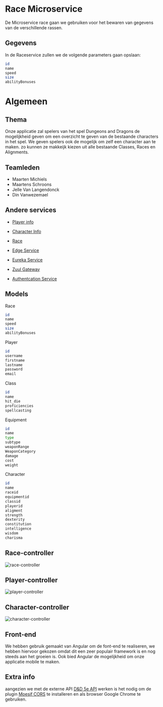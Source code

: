# Race Microservice

De Microservice race gaan we gebruiken voor het bewaren van gegevens van de verschillende rassen.


## Gegevens

In de Raceservice zullen we de volgende parameters gaan opslaan:

```bash
id
name
speed
size
abilityBonuses
```

# Algemeen

## Thema
Onze applicatie zal spelers van het spel Dungeons and Dragons de mogelijkheid geven om een overzicht te geven van de bestaande characters in het spel. We geven spelers ook de mogelijk om zelf een character aan te maken. zo kunnen ze makkeijk kiezen uit alle bestaande Classes, Races en Alignments.


## Teamleden

* Maarten Michiels
* Maartens Schroons
* Jelle Van Langendonck
* Din Vanwezemael


## Andere services

* [Player info](https://github.com/DinVanwezemael/DungeonsAndDragons-PlayerInfo)
* [Character Info](https://github.com/maartenschroons/character-info-service)
* [Race](https://github.com/JelleVLD/DungeonsAndDragons-RaceService)

* [Edge Service](https://github.com/maartenschroons/D-D-edge-service)
* [Eureka Service](https://github.com/DinVanwezemael/DungeonsAndDragons-EurekaServer)
* [Zuul Gateway](https://github.com/JelleVLD/ZuulGateway)
* [Authentcation Service](https://github.com/JelleVLD/AuthenticationService)

## Models
Race
```bash
id
name
speed
size
abilityBonuses
```

Player
```bash
id
username
firstname
lastname
password
email
```

Class
```bash
id
name
hit_die
proficiencies
spellcasting
```

Equipment
```bash
id
name
type
subtype
weaponRange
WeaponCategory
damage
cost
weight
```

Character
```bash
id
name
raceid
equipmentid
classid
playerid
aligment
strength
dexterity
constitution
intelligence
wisdom
charisma
```

## Race-controller
![race-controller](https://dinvanwezemael.space/java/race-controller.png)

## Player-controller
![player-controller](https://dinvanwezemael.space/java/player-controller.png)

## Character-controller
![character-controller](https://dinvanwezemael.space/java/character-controller.png)

## Front-end
We hebben gebruik gemaakt van Angular om de font-end te realiseren, we hebben hiervoor gekozen omdat dit een zeer populair framework is en nog steeds aan het groeien is. Ook bied Angular de mogelijkheid om onze applicatie mobile te maken.

## Extra info
aangezien we met de externe API [D&D 5e API](http://www.dnd5eapi.co/) werken is het nodig om de plugin [Moesif CORS](https://chrome.google.com/webstore/detail/moesif-orign-cors-changer/digfbfaphojjndkpccljibejjbppifbc) te installeren en als browser Google Chrome te gebruiken.


